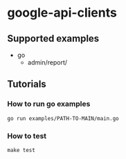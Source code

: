 # google-api-clients

## Supported examples

* go
  * admin/report/ 

## Tutorials

### How to run go examples

```aidl
go run examples/PATH-TO-MAIN/main.go
```

### How to test

```aidl
make test
```